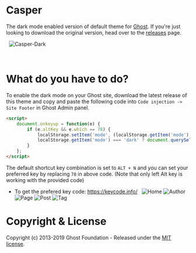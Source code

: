 # Casper

The  dark mode enabled version of default theme for [Ghost](http://github.com/tryghost/ghost/). If you're just looking to download the original version, head over to the [releases](https://github.com/TryGhost/Casper/releases) page.

&nbsp;
![Casper-Dark](https://user-images.githubusercontent.com/278469/55605829-e5e04500-5793-11e9-89e3-16b3f09336f5.gif)

&nbsp;

# What do you have to do?

To enable the dark mode on your Ghost site, download the latest release of this theme and copy and paste the following code into `Code injection -> Site Footer` in Ghost Admin panel.

```html
<script>
    document.onkeyup = function(e) {
        if (e.altKey && e.which == 78) {
            localStorage.setItem('mode', (localStorage.getItem('mode') || 'dark') === 'dark' ? 'light' : 'dark');
            localStorage.getItem('mode') === 'dark' ? document.querySelector('body').classList.add('dark') : document.querySelector('body').classList.remove('dark');
        }
    };
</script>
```
The default shortcut key combination is set to `ALT + N` and you can set your preferred key by replacing `78` in above code.
(Note that only left Alt key is working with the provided code)
* To get the prefered key code: https://keycode.info/
&nbsp;
![Home](https://user-images.githubusercontent.com/278469/55558098-f697a900-5708-11e9-8e80-2abcc9da2977.jpg)
![Author](https://user-images.githubusercontent.com/278469/55558126-057e5b80-5709-11e9-840c-4ccb8fdcd5d0.jpg)
![Page](https://user-images.githubusercontent.com/278469/55558127-0616f200-5709-11e9-89aa-ad9cd3b7fdb2.jpg)
![Post](https://user-images.githubusercontent.com/278469/55558128-0616f200-5709-11e9-9db6-9930228854d0.jpg)
![Tag](https://user-images.githubusercontent.com/278469/55558130-0616f200-5709-11e9-9c38-78a72995401c.jpg)

# Copyright & License

Copyright (c) 2013-2019 Ghost Foundation - Released under the [MIT license](LICENSE).
